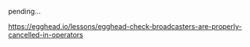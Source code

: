 pending...

https://egghead.io/lessons/egghead-check-broadcasters-are-properly-cancelled-in-operators
